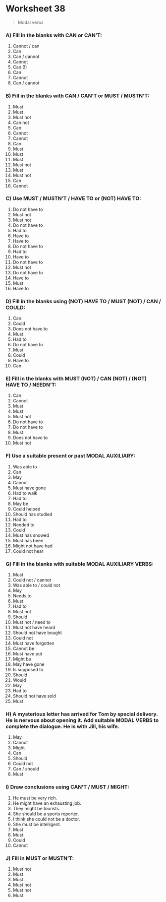 # Worksheet 38
> Modal verbs

### A) Fill in the blanks with CAN or CAN’T:
1. Cannot / can
2. Can
3. Can / cannot
4. Cannot
5. Can (!)
6. Can
7. Cannot
8. Can / cannot

### B) Fill in the blanks with CAN / CAN’T or MUST / MUSTN’T:
1. Must
2. Must
3. Must not
4. Can not
5. Can
6. Cannot
7. Cannot
8. Can
9. Must
10. Must
11. Must
12. Must not
13. Must
14. Must not
15. Can
16. Cannot

### C) Use MUST / MUSTN’T / HAVE TO or (NOT) HAVE TO:
1. Do not have to
2. Must not
3. Must not
4. Do not have to
5. Had to
6. Have to
7. Have to
8. Do not have to
9. Had to
10. Have to
11. Do not have to
12. Must not
13. Do not have to
14. Have to
15. Must
16. Have to

### D) Fill in the blanks using (NOT) HAVE TO / MUST (NOT) / CAN / COULD:
1. Can
2. Could
3. Does not have to
4. Must
5. Had to
6. Do not have to
7. Must
8. Could
9. Have to
10. Can

### E) Fill in the blanks with MUST (NOT) / CAN (NOT) / (NOT) HAVE TO / NEEDN’T:
1. Can
2. Cannot
3. Must
4. Must
5. Must not
6. Do not have to
7. Do not have to
8. Must
9. Does not have to
10. Must not

### F) Use a suitable present or past MODAL AUXILIARY:
1. Was able to
2. Can
3. May
4. Cannot
5. Must have gone
6. Had to walk
7. Had to
8. May be
9. Could helped
10. Should has studied
11. Had to
12. Needed to
13. Could
14. Must has snowed
15. Must has been
16. Might not have had
17. Could not hear

### G) Fill in the blanks with suitable MODAL AUXILIARY VERBS:
1. Must
2. Could not / cannot
3. Was able to / could not
4. May
5. Needs to
6. Must
7. Had to
8. Must not
9. Should
10. Must not / need to
11. Must not have heard
12. Should not have bought
13. Could not
14. Must have forgotten
15. Cannot be
16. Must have put
17. Might be
18. May have gone
19. Is supposed to
20. Should
21. Would
22. May
23. Had to
24. Should not have sold
25. Must

### H) A mysterious letter has arrived for Tom by special delivery. He is nervous about opening it. Add suitable MODAL VERBS to complete the dialogue. He is with Jill, his wife.
1. May
2. Cannot
3. Might
4. Can
5. Should
6. Could not
7. Can / should
8. Must

### I) Draw conclusions using CAN’T / MUST / MIGHT:
1. He must be very rich.
2. He might have an exhausting job.
3. They might be tourists.
4. She should be a sports reporter.
5. I think she could not be a doctor.
6. She must be intelligent.
7. Must
8. Must
9. Could
10. Cannot

### J) Fill in MUST or MUSTN’T:
1. Must not
2. Must
3. Must
4. Must not
5. Must not
6. Must
